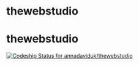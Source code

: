 # thewebstudio
# thewebstudio

[ ![Codeship Status for annadaviduk/thewebstudio](https://codeship.com/projects/e66ed3b0-c352-0132-2aeb-2afb1ee8c2f8/status?branch=master)](https://codeship.com/projects/73866)